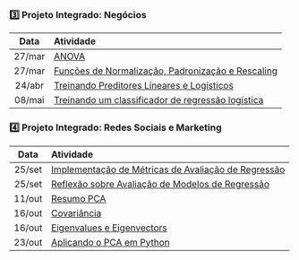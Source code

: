 ### 3️⃣ Projeto Integrado: Negócios

| Data | Atividade |
| :-: | :-- |
| 27/mar | [ANOVA](./anova/) |
| 27/mar | [Funções de Normalização, Padronização e Rescaling](./normalizacao-padronizacao-rescaling/)
| 24/abr | [Treinando Preditores Lineares e Logísticos](./preditores-lineares-e-logisticos/)
| 08/mai | [Treinando um classificador de regressão logística](./treinando-classificador-reg-log/)

### 4️⃣ Projeto Integrado: Redes Sociais e Marketing

| Data | Atividade |
| :-: | :-- |
| 25/set | [Implementação de Métricas de Avaliação de Regressão](./metricas-de-desempenho-regressao/) |
| 25/set | [Reflexão sobre Avaliação de Modelos de Regressão](./metricas-de-desempenho-regressao/) |
| 11/out | [Resumo PCA](./resumo-pca/) |
| 16/out | [Covariância](./covariancia/) |
| 16/out | [Eigenvalues e Eigenvectors](./eigenvalues-e-eigenvectors/) |
| 23/out | [Aplicando o PCA em Python](./aplicando-pca-em-python/) |